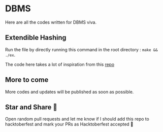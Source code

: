 # DBMS

Here are all the codes written for DBMS viva.

## Extendible Hashing
Run the file by directly running this command in the root directory : `make && ./ex`.

The code here takes a lot of inspiration from this [repo](https://github.com/nitish6174/extendible-hashing/blob/master/main.cpp)

## More to come
More codes and updates will be published as soon as possible.

## Star and Share  🥳
Open random pull requests and let me know if I should add this repo to hacktoberfest and mark your PRs as Hacktoberfest accepted 👀
